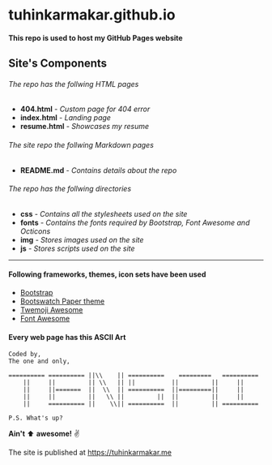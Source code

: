 # tuhinkarmakar.github.io
#### This repo is used to host my GitHub Pages website

## Site's Components

###### The repo has the follwing HTML pages

* **404.html** - *Custom page for 404 error*
* **index.html** - *Landing page*
* **resume.html** - *Showcases my resume*

###### The site repo the follwing Markdown pages
* **README.md** - *Contains details about the repo*

###### The repo has the follwing directories
* **css** - *Contains all the stylesheets used on the site*
* **fonts** - *Contains the fonts required by Bootstrap, Font Awesome and Octicons*
* **img** - *Stores images used on the site*
* **js** - *Stores scripts used on the site*

---

#### Following frameworks, themes, icon sets have been used
* [Bootstrap](http://getbootstrap.com/)
* [Bootswatch Paper theme](http://bootswatch.com/paper)
* [Twemoji Awesome](http://ellekasai.github.io/twemoji-awesome)
* [Font Awesome](http://fontawesome.io/)

#### Every web page has this ASCII Art

```
Coded by,
The one and only,

========== ========== ||\\    || ==========    =========   ==========
    ||     ||         || \\   || ||          ||         ||     ||
    ||     ||=======  ||  \\  || ==========  ||=========||     ||
    ||     ||         ||   \\ ||         ||  ||         ||     ||
    ||     ========== ||    \\|| ==========  ||         || ==========

P.S. What's up?
```

**Ain't** :arrow_up: **awesome!** :v:

The site is published at https://tuhinkarmakar.me
